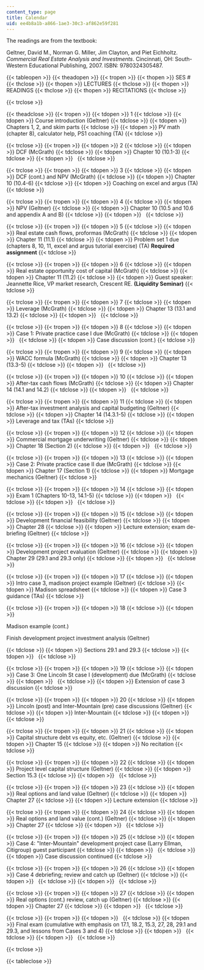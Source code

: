 ```yaml
---
content_type: page
title: Calendar
uid: ee4b8a1b-a866-1ae3-30c3-af862e59f281
---
```


The readings are from the textbook:

Geltner, David M., Norman G. Miller, Jim Clayton, and Piet Eichholtz. _Commercial Real Estate Analysis and Investments_. Cincinnati, OH: South-Western Educational Publishing, 2007. ISBN: 9780324305487.

{{< tableopen >}}
{{< theadopen >}}
{{< tropen >}}
{{< thopen >}}
SES #
{{< thclose >}}
{{< thopen >}}
LECTURES
{{< thclose >}}
{{< thopen >}}
READINGS
{{< thclose >}}
{{< thopen >}}
RECITATIONS
{{< thclose >}}

{{< trclose >}}

{{< theadclose >}}
{{< tropen >}}
{{< tdopen >}}
1
{{< tdclose >}}
{{< tdopen >}}
Course introduction (Geltner)
{{< tdclose >}}
{{< tdopen >}}
Chapters 1, 2, and skim parts
{{< tdclose >}}
{{< tdopen >}}
PV math (chapter 8), calculator help, PS1 coaching (TA)
{{< tdclose >}}

{{< trclose >}}
{{< tropen >}}
{{< tdopen >}}
2
{{< tdclose >}}
{{< tdopen >}}
DCF (McGrath)
{{< tdclose >}}
{{< tdopen >}}
Chapter 10 (10.1-3)
{{< tdclose >}}
{{< tdopen >}}
 
{{< tdclose >}}

{{< trclose >}}
{{< tropen >}}
{{< tdopen >}}
3
{{< tdclose >}}
{{< tdopen >}}
DCF (cont.) and NPV (McGrath)
{{< tdclose >}}
{{< tdopen >}}
Chapter 10 (10.4-6)
{{< tdclose >}}
{{< tdopen >}}
Coaching on excel and argus (TA)
{{< tdclose >}}

{{< trclose >}}
{{< tropen >}}
{{< tdopen >}}
4
{{< tdclose >}}
{{< tdopen >}}
NPV (Geltner)
{{< tdclose >}}
{{< tdopen >}}
Chapter 10 (10.5 and 10.6 and appendix A and B)
{{< tdclose >}}
{{< tdopen >}}
 
{{< tdclose >}}

{{< trclose >}}
{{< tropen >}}
{{< tdopen >}}
5
{{< tdclose >}}
{{< tdopen >}}
Real estate cash flows, proformas (McGrath)
{{< tdclose >}}
{{< tdopen >}}
Chapter 11 (11.1)
{{< tdclose >}}
{{< tdopen >}}
Problem set 1 due (chapters 8, 10, 11, excel and argus tutorial exercise) (TA) **Required assignment**
{{< tdclose >}}

{{< trclose >}}
{{< tropen >}}
{{< tdopen >}}
6
{{< tdclose >}}
{{< tdopen >}}
Real estate opportunity cost of capital (McGrath)
{{< tdclose >}}
{{< tdopen >}}
Chapter 11 (11.2)
{{< tdclose >}}
{{< tdopen >}}
Guest speaker: Jeannette Rice, VP market research, Crescent RE. **(Liquidity Seminar)**
{{< tdclose >}}

{{< trclose >}}
{{< tropen >}}
{{< tdopen >}}
7
{{< tdclose >}}
{{< tdopen >}}
Leverage (McGrath)
{{< tdclose >}}
{{< tdopen >}}
Chapter 13 (13.1 and 13.2)
{{< tdclose >}}
{{< tdopen >}}
 
{{< tdclose >}}

{{< trclose >}}
{{< tropen >}}
{{< tdopen >}}
8
{{< tdclose >}}
{{< tdopen >}}
Case 1: Private practice case I due (McGrath)
{{< tdclose >}}
{{< tdopen >}}
 
{{< tdclose >}}
{{< tdopen >}}
Case discussion (cont.)
{{< tdclose >}}

{{< trclose >}}
{{< tropen >}}
{{< tdopen >}}
9
{{< tdclose >}}
{{< tdopen >}}
WACC formula (McGrath)
{{< tdclose >}}
{{< tdopen >}}
Chapter 13 (13.3-5)
{{< tdclose >}}
{{< tdopen >}}
 
{{< tdclose >}}

{{< trclose >}}
{{< tropen >}}
{{< tdopen >}}
10
{{< tdclose >}}
{{< tdopen >}}
After-tax cash flows (McGrath)
{{< tdclose >}}
{{< tdopen >}}
Chapter 14 (14.1 and 14.2)
{{< tdclose >}}
{{< tdopen >}}
 
{{< tdclose >}}

{{< trclose >}}
{{< tropen >}}
{{< tdopen >}}
11
{{< tdclose >}}
{{< tdopen >}}
After-tax investment analysis and capital budgeting (Geltner)
{{< tdclose >}}
{{< tdopen >}}
Chapter 14 (14.3.1-5)
{{< tdclose >}}
{{< tdopen >}}
Leverage and tax (TAs)
{{< tdclose >}}

{{< trclose >}}
{{< tropen >}}
{{< tdopen >}}
12
{{< tdclose >}}
{{< tdopen >}}
Commercial mortgage underwriting (Geltner)
{{< tdclose >}}
{{< tdopen >}}
Chapter 18 (Section 2)
{{< tdclose >}}
{{< tdopen >}}
 
{{< tdclose >}}

{{< trclose >}}
{{< tropen >}}
{{< tdopen >}}
13
{{< tdclose >}}
{{< tdopen >}}
Case 2: Private practice case II due (McGrath)
{{< tdclose >}}
{{< tdopen >}}
Chapter 17 (Section 1)
{{< tdclose >}}
{{< tdopen >}}
Mortgage mechanics (Geltner)
{{< tdclose >}}

{{< trclose >}}
{{< tropen >}}
{{< tdopen >}}
14
{{< tdclose >}}
{{< tdopen >}}
Exam 1 (Chapters 10-13, 14.1-5)
{{< tdclose >}}
{{< tdopen >}}
 
{{< tdclose >}}
{{< tdopen >}}
 
{{< tdclose >}}

{{< trclose >}}
{{< tropen >}}
{{< tdopen >}}
15
{{< tdclose >}}
{{< tdopen >}}
Development financial feasibility (Geltner)
{{< tdclose >}}
{{< tdopen >}}
Chapter 28
{{< tdclose >}}
{{< tdopen >}}
Lecture extension; exam de-briefing (Geltner)
{{< tdclose >}}

{{< trclose >}}
{{< tropen >}}
{{< tdopen >}}
16
{{< tdclose >}}
{{< tdopen >}}
Development project evaluation (Geltner)
{{< tdclose >}}
{{< tdopen >}}
Chapter 29 (29.1 and 29.3 only)
{{< tdclose >}}
{{< tdopen >}}
 
{{< tdclose >}}

{{< trclose >}}
{{< tropen >}}
{{< tdopen >}}
17
{{< tdclose >}}
{{< tdopen >}}
Intro case 3, madison project example (Geltner)
{{< tdclose >}}
{{< tdopen >}}
Madison spreadsheet
{{< tdclose >}}
{{< tdopen >}}
Case 3 guidance (TAs)
{{< tdclose >}}

{{< trclose >}}
{{< tropen >}}
{{< tdopen >}}
18
{{< tdclose >}}
{{< tdopen >}}


Madison example (cont.)

Finish development project investment analysis (Geltner)


{{< tdclose >}}
{{< tdopen >}}
Sections 29.1 and 29.3
{{< tdclose >}}
{{< tdopen >}}
 
{{< tdclose >}}

{{< trclose >}}
{{< tropen >}}
{{< tdopen >}}
19
{{< tdclose >}}
{{< tdopen >}}
Case 3: One Lincoln St case I (development) due (McGrath)
{{< tdclose >}}
{{< tdopen >}}
 
{{< tdclose >}}
{{< tdopen >}}
Extension of case 3 discussion
{{< tdclose >}}

{{< trclose >}}
{{< tropen >}}
{{< tdopen >}}
20
{{< tdclose >}}
{{< tdopen >}}
Lincoln (post) and Inter-Mountain (pre) case discussions (Geltner)
{{< tdclose >}}
{{< tdopen >}}
Inter-Mountain
{{< tdclose >}}
{{< tdopen >}}
 
{{< tdclose >}}

{{< trclose >}}
{{< tropen >}}
{{< tdopen >}}
21
{{< tdclose >}}
{{< tdopen >}}
Capital structure debt vs equity, etc. (Geltner)
{{< tdclose >}}
{{< tdopen >}}
Chapter 15
{{< tdclose >}}
{{< tdopen >}}
No recitation
{{< tdclose >}}

{{< trclose >}}
{{< tropen >}}
{{< tdopen >}}
22
{{< tdclose >}}
{{< tdopen >}}
Project level capital structure (Geltner)
{{< tdclose >}}
{{< tdopen >}}
Section 15.3
{{< tdclose >}}
{{< tdopen >}}
 
{{< tdclose >}}

{{< trclose >}}
{{< tropen >}}
{{< tdopen >}}
23
{{< tdclose >}}
{{< tdopen >}}
Real options and land value (Geltner)
{{< tdclose >}}
{{< tdopen >}}
Chapter 27
{{< tdclose >}}
{{< tdopen >}}
Lecture extension
{{< tdclose >}}

{{< trclose >}}
{{< tropen >}}
{{< tdopen >}}
24
{{< tdclose >}}
{{< tdopen >}}
Real options and land value (cont.) (Geltner)
{{< tdclose >}}
{{< tdopen >}}
Chapter 27
{{< tdclose >}}
{{< tdopen >}}
 
{{< tdclose >}}

{{< trclose >}}
{{< tropen >}}
{{< tdopen >}}
25
{{< tdclose >}}
{{< tdopen >}}
Case 4: "Inter-Mountain" development project case (Larry Ellman, Citigroup) guest participant
{{< tdclose >}}
{{< tdopen >}}
 
{{< tdclose >}}
{{< tdopen >}}
Case discussion continued
{{< tdclose >}}

{{< trclose >}}
{{< tropen >}}
{{< tdopen >}}
26
{{< tdclose >}}
{{< tdopen >}}
Case 4 debriefing; review and catch up (Geltner)
{{< tdclose >}}
{{< tdopen >}}
 
{{< tdclose >}}
{{< tdopen >}}
 
{{< tdclose >}}

{{< trclose >}}
{{< tropen >}}
{{< tdopen >}}
27
{{< tdclose >}}
{{< tdopen >}}
Real options (cont.) review, catch up (Geltner)
{{< tdclose >}}
{{< tdopen >}}
Chapter 27
{{< tdclose >}}
{{< tdopen >}}
 
{{< tdclose >}}

{{< trclose >}}
{{< tropen >}}
{{< tdopen >}}
 
{{< tdclose >}}
{{< tdopen >}}
Final exam (cumulative with emphasis on 17.1, 18.2, 15.3, 27, 28, 29.1 and 29.3, and lessons from Cases 3 and 4)
{{< tdclose >}}
{{< tdopen >}}
 
{{< tdclose >}}
{{< tdopen >}}
 
{{< tdclose >}}

{{< trclose >}}

{{< tableclose >}}